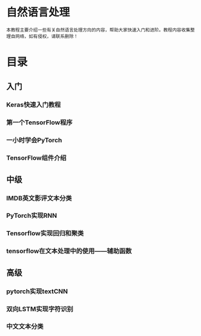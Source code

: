 # 自然语言处理
    本教程主要介绍一些有关自然语言处理方向的内容，帮助大家快速入门和进阶。教程内容收集整理自网络，如有侵权，请联系删除！
# 目录
## 入门
### Keras快速入门教程
### 第一个TensorFlow程序
### 一小时学会PyTorch
### TensorFlow组件介绍
## 中级
### IMDB英文影评文本分类
### PyTorch实现RNN
### Tensorflow实现回归和聚类
### tensorflow在文本处理中的使用——辅助函数
## 高级
### pytorch实现textCNN
### 双向LSTM实现字符识别
### 中文文本分类
